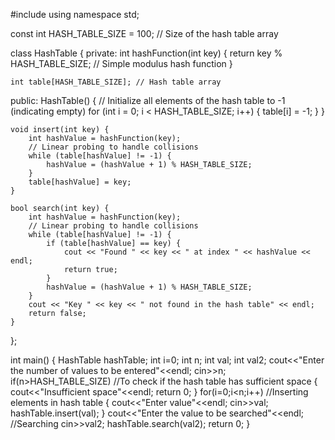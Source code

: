 #include <iostream>
using namespace std;

const int HASH_TABLE_SIZE = 100; // Size of the hash table array

class HashTable {
private:
    int hashFunction(int key) {
        return key % HASH_TABLE_SIZE; // Simple modulus hash function
    }

    int table[HASH_TABLE_SIZE]; // Hash table array

public:
    HashTable() {
        // Initialize all elements of the hash table to -1 (indicating empty)
        for (int i = 0; i < HASH_TABLE_SIZE; i++) {
            table[i] = -1;
        }
    }

    void insert(int key) {
        int hashValue = hashFunction(key);
        // Linear probing to handle collisions
        while (table[hashValue] != -1) {
            hashValue = (hashValue + 1) % HASH_TABLE_SIZE;
        }
        table[hashValue] = key;
    }

    bool search(int key) {
        int hashValue = hashFunction(key);
        // Linear probing to handle collisions
        while (table[hashValue] != -1) {
            if (table[hashValue] == key) {
                cout << "Found " << key << " at index " << hashValue << endl;
                return true;
            }
            hashValue = (hashValue + 1) % HASH_TABLE_SIZE;
        }
        cout << "Key " << key << " not found in the hash table" << endl;
        return false;
    }
};

int main() {
    HashTable hashTable;
    int i=0;
    int n;
    int val;
    int val2;
    cout<<"Enter the number of values to be entered"<<endl;
    cin>>n;
    if(n>HASH_TABLE_SIZE) //To check if the hash table has sufficient space
    {
        cout<<"Insufficient space"<<endl;
        return 0;
    }
    for(i=0;i<n;i++) //Inserting elements in hash table
    {
        cout<<"Enter value"<<endl;
        cin>>val;
        hashTable.insert(val);
    }
    cout<<"Enter the value to be searched"<<endl; //Searching
    cin>>val2;
    hashTable.search(val2);
    return 0;
}
